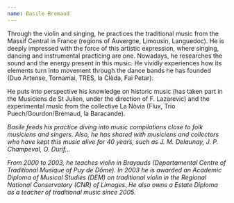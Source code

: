 ```yaml
---
name: Basile Bremaud
---
```


Through the violin and singing, he practices the traditional music from the Massif Central in France (regions of Auvergne, Limousin, Languedoc). He is deeply impressed with the force of this artistic expression, where singing, dancing and instrumental practicing are one. Nowadays, he researches the sound and the energy present in this music. He vividly experiences how its elements turn into movement through the dance bands he has founded (Duo Artense, Tornamai, TRES, la Clèda, Fai Petar).

He puts into perspective his knowledge on historic music (has taken part in the Musiciens de St Julien, under the direction of F. Lazarevic) and the experimental music from the collective La Nòvia (Flux, Trio Puech/Gourdon/Brémaud, la Baracande).

_Basile feeds his practice diving into music compilations close to folk musiciens and singers. Also, he has shared with musiciens and collectors who have kept this music alive for 40 years, such as J. M. Delaunay, J. P. Champeval, O. Durif…_

_From 2000 to 2003, he teaches violin in Brayauds (Departamental Centre of Traditional Musique of Puy de Dôme). In 2003 he is awarded an Academic Diploma of Musical Studies (DEM) on traditional violin in the Regional National Conservatory (CNR) of Limoges. He also owns a Estate Diploma as a teacher of traditional music since 2005._
